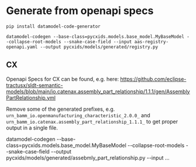 # Generate from openapi specs

```
pip install datamodel-code-generator

datamodel-codegen --base-class=pycxids.models.base_model.MyBaseModel --collapse-root-models --snake-case-field --input aas-registry-openapi.yaml --output pycxids/models/generated/registry.py
```

## CX
Openapi Specs for CX can be found, e.g. here:
https://github.com/eclipse-tractusx/sldt-semantic-models/blob/main/io.catenax.assembly_part_relationship/1.1.1/gen/AssemblyPartRelationship.yml

Remove some of the generated prefixes, e.g.
`urn_bamm_io.openmanufacturing_characteristic_2.0.0_` and `urn_bamm_io.catenax.assembly_part_relationship_1.1.1_` to get proper output in a single file.

datamodel-codegen --base-class=pycxids.models.base_model.MyBaseModel --collapse-root-models --snake-case-field --output pycxids/models/generated/assebmly_part_relationship.py --input ...
